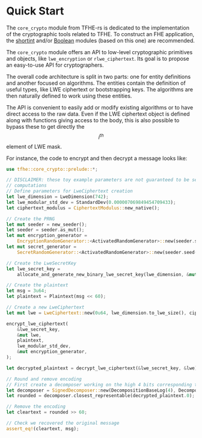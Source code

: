 # Quick Start

The `core_crypto` module from TFHE-rs is dedicated to the implementation of the cryptographic tools related to TFHE. To construct an FHE application, the [shortint](../shortint/tutorial.md) and/or [Boolean](../Boolean/tutorial.md) modules (based on this one) are recommended.

The `core_crypto` module offers an API to low-level cryptographic primitives and objects, like `lwe_encryption` or `rlwe_ciphertext`. Its goal is to propose an easy-to-use API for cryptographers.

The overall code architecture is split in two parts: one for entity definitions and another focused on algorithms. The entities contain the definition of useful types, like LWE ciphertext or bootstrapping keys. The algorithms are then naturally defined to work using these entities.

The API is convenient to easily add or modify existing algorithms or to have direct access to the raw data. Even if the LWE ciphertext object is defined along with functions giving access to the body, this is also possible to bypass these to get directly the $$i^{th}$$ element of LWE mask.

For instance, the code to encrypt and then decrypt a message looks like:

```rust
use tfhe::core_crypto::prelude::*;

// DISCLAIMER: these toy example parameters are not guaranteed to be secure or yield correct
// computations
// Define parameters for LweCiphertext creation
let lwe_dimension = LweDimension(742);
let lwe_modular_std_dev = StandardDev(0.000007069849454709433);
let ciphertext_modulus = CiphertextModulus::new_native();

// Create the PRNG
let mut seeder = new_seeder();
let seeder = seeder.as_mut();
let mut encryption_generator =
    EncryptionRandomGenerator::<ActivatedRandomGenerator>::new(seeder.seed(), seeder);
let mut secret_generator =
    SecretRandomGenerator::<ActivatedRandomGenerator>::new(seeder.seed());

// Create the LweSecretKey
let lwe_secret_key =
    allocate_and_generate_new_binary_lwe_secret_key(lwe_dimension, &mut secret_generator);

// Create the plaintext
let msg = 3u64;
let plaintext = Plaintext(msg << 60);

// Create a new LweCiphertext
let mut lwe = LweCiphertext::new(0u64, lwe_dimension.to_lwe_size(), ciphertext_modulus);

encrypt_lwe_ciphertext(
    &lwe_secret_key,
    &mut lwe,
    plaintext,
    lwe_modular_std_dev,
    &mut encryption_generator,
);

let decrypted_plaintext = decrypt_lwe_ciphertext(&lwe_secret_key, &lwe);

// Round and remove encoding
// First create a decomposer working on the high 4 bits corresponding to our encoding.
let decomposer = SignedDecomposer::new(DecompositionBaseLog(4), DecompositionLevelCount(1));
let rounded = decomposer.closest_representable(decrypted_plaintext.0);

// Remove the encoding
let cleartext = rounded >> 60;

// Check we recovered the original message
assert_eq!(cleartext, msg);
```
